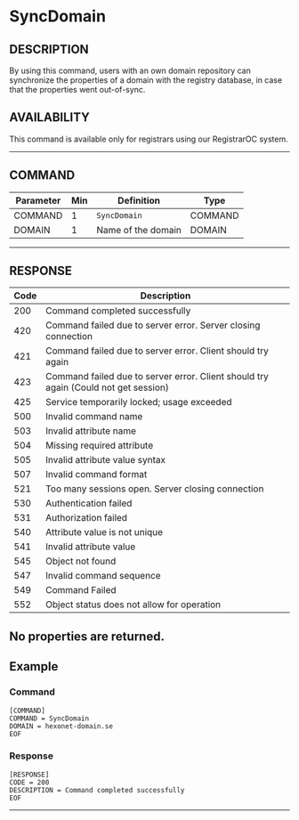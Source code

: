 # SyncDomain

## DESCRIPTION
By using this command, users with an own domain repository can synchronize the properties of a domain with the registry database, in case that the properties went out-of-sync.

## AVAILABILITY
This command is available only for registrars using our RegistrarOC system.

----
## COMMAND

Parameter | Min | Definition | Type
---- | ---- | ---- | ----
COMMAND | 1 | `SyncDomain` | COMMAND
DOMAIN | 1 | Name of the domain | DOMAIN

----
## RESPONSE

Code | Description
---- | ----
200 | Command completed successfully
420 | Command failed due to server error. Server closing connection
421 | Command failed due to server error. Client should try again
423 | Command failed due to server error. Client should try again (Could not get session)
425	| Service temporarily locked; usage exceeded
500	| Invalid command name
503 | Invalid attribute name
504	| Missing required attribute
505 | Invalid attribute value syntax
507	| Invalid command format
521	| Too many sessions open. Server closing connection
530	| Authentication failed
531	| Authorization failed
540 | Attribute value is not unique
541	| Invalid attribute value
545	| Object not found
547	| Invalid command sequence
549 | Command Failed
552	| Object status does not allow for operation

No properties are returned.
----
## Example

### Command

```
[COMMAND]
COMMAND = SyncDomain
DOMAIN = hexonet-domain.se
EOF
```
### Response

```
[RESPONSE]
CODE = 200
DESCRIPTION = Command completed successfully
EOF
```

----
